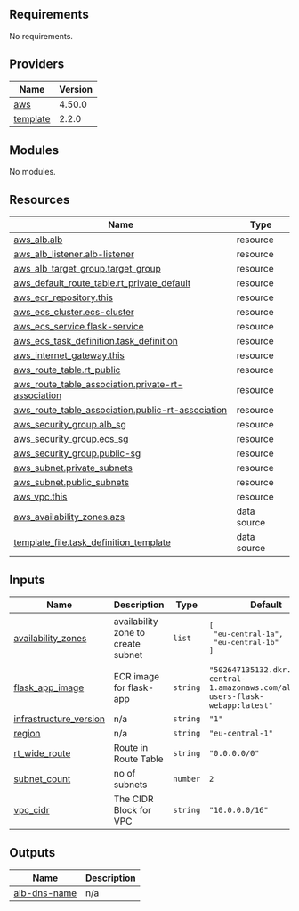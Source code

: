 <!-- BEGIN_TF_DOCS -->
## Requirements

No requirements.

## Providers

| Name | Version |
|------|---------|
| <a name="provider_aws"></a> [aws](#provider\_aws) | 4.50.0 |
| <a name="provider_template"></a> [template](#provider\_template) | 2.2.0 |

## Modules

No modules.

## Resources

| Name | Type |
|------|------|
| [aws_alb.alb](https://registry.terraform.io/providers/hashicorp/aws/latest/docs/resources/alb) | resource |
| [aws_alb_listener.alb-listener](https://registry.terraform.io/providers/hashicorp/aws/latest/docs/resources/alb_listener) | resource |
| [aws_alb_target_group.target_group](https://registry.terraform.io/providers/hashicorp/aws/latest/docs/resources/alb_target_group) | resource |
| [aws_default_route_table.rt_private_default](https://registry.terraform.io/providers/hashicorp/aws/latest/docs/resources/default_route_table) | resource |
| [aws_ecr_repository.this](https://registry.terraform.io/providers/hashicorp/aws/latest/docs/resources/ecr_repository) | resource |
| [aws_ecs_cluster.ecs-cluster](https://registry.terraform.io/providers/hashicorp/aws/latest/docs/resources/ecs_cluster) | resource |
| [aws_ecs_service.flask-service](https://registry.terraform.io/providers/hashicorp/aws/latest/docs/resources/ecs_service) | resource |
| [aws_ecs_task_definition.task_definition](https://registry.terraform.io/providers/hashicorp/aws/latest/docs/resources/ecs_task_definition) | resource |
| [aws_internet_gateway.this](https://registry.terraform.io/providers/hashicorp/aws/latest/docs/resources/internet_gateway) | resource |
| [aws_route_table.rt_public](https://registry.terraform.io/providers/hashicorp/aws/latest/docs/resources/route_table) | resource |
| [aws_route_table_association.private-rt-association](https://registry.terraform.io/providers/hashicorp/aws/latest/docs/resources/route_table_association) | resource |
| [aws_route_table_association.public-rt-association](https://registry.terraform.io/providers/hashicorp/aws/latest/docs/resources/route_table_association) | resource |
| [aws_security_group.alb_sg](https://registry.terraform.io/providers/hashicorp/aws/latest/docs/resources/security_group) | resource |
| [aws_security_group.ecs_sg](https://registry.terraform.io/providers/hashicorp/aws/latest/docs/resources/security_group) | resource |
| [aws_security_group.public-sg](https://registry.terraform.io/providers/hashicorp/aws/latest/docs/resources/security_group) | resource |
| [aws_subnet.private_subnets](https://registry.terraform.io/providers/hashicorp/aws/latest/docs/resources/subnet) | resource |
| [aws_subnet.public_subnets](https://registry.terraform.io/providers/hashicorp/aws/latest/docs/resources/subnet) | resource |
| [aws_vpc.this](https://registry.terraform.io/providers/hashicorp/aws/latest/docs/resources/vpc) | resource |
| [aws_availability_zones.azs](https://registry.terraform.io/providers/hashicorp/aws/latest/docs/data-sources/availability_zones) | data source |
| [template_file.task_definition_template](https://registry.terraform.io/providers/hashicorp/template/latest/docs/data-sources/file) | data source |

## Inputs

| Name | Description | Type | Default | Required |
|------|-------------|------|---------|:--------:|
| <a name="input_availability_zones"></a> [availability\_zones](#input\_availability\_zones) | availability zone to create subnet | `list` | <pre>[<br>  "eu-central-1a",<br>  "eu-central-1b"<br>]</pre> | no |
| <a name="input_flask_app_image"></a> [flask\_app\_image](#input\_flask\_app\_image) | ECR image for flask-app | `string` | `"502647135132.dkr.ecr.eu-central-1.amazonaws.com/all-users-flask-webapp:latest"` | no |
| <a name="input_infrastructure_version"></a> [infrastructure\_version](#input\_infrastructure\_version) | n/a | `string` | `"1"` | no |
| <a name="input_region"></a> [region](#input\_region) | n/a | `string` | `"eu-central-1"` | no |
| <a name="input_rt_wide_route"></a> [rt\_wide\_route](#input\_rt\_wide\_route) | Route in Route Table | `string` | `"0.0.0.0/0"` | no |
| <a name="input_subnet_count"></a> [subnet\_count](#input\_subnet\_count) | no of subnets | `number` | `2` | no |
| <a name="input_vpc_cidr"></a> [vpc\_cidr](#input\_vpc\_cidr) | The CIDR Block for VPC | `string` | `"10.0.0.0/16"` | no |

## Outputs

| Name | Description |
|------|-------------|
| <a name="output_alb-dns-name"></a> [alb-dns-name](#output\_alb-dns-name) | n/a |
<!-- END_TF_DOCS -->